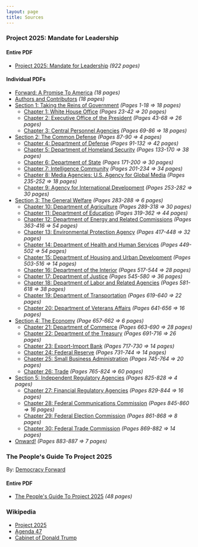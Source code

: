 ```yaml
---
layout: page
title: Sources
---
```


### Project 2025: Mandate for Leadership
#### Entire PDF
* [Project 2025: Mandate for Leadership](./project_2025_-_mandate_for_leadership.pdf) _(922 pages)_

#### Individual PDFs
* [Forward: A Promise To America](./project_2025_chapters/foreward.pdf) _(18 pages)_
* [Authors and Contributors](./project_2025_chapters/authors_and_contributors.pdf) _(18 pages)_
* [Section 1: Taking the Reins of Government](./project_2025_chapters/section_1.pdf) _(Pages 1-18 => 18 pages)_
	* [Chapter 1: White House Office](./project_2025_chapters/chapter_1.pdf) _(Pages 23-42 => 20 pages)_
	* [Chapter 2: Executive Office of the President](./project_2025_chapters/chapter_2.pdf) _(Pages 43-68 => 26 pages)_ 
	* [Chapter 3: Central Personnel Agencies](./project_2025_chapters/chapter_3.pdf) _(Pages 69-86 => 18 pages)_
* [Section 2: The Common Defense](./project_2025_chapters/section_2.pdf) _(Pages 87-90 => 4 pages)_
	* [Chapter 4: Department of Defense](./project_2025_chapters/chapter_4.pdf) _(Pages 91-132 => 42 pages)_
	* [Chapter 5: Department of Homeland Security](./project_2025_chapters/chapter_5.pdf) _(Pages 133-170 => 38 pages)_
	* [Chapter 6: Department of State](./project_2025_chapters/chapter_6.pdf) _(Pages 171-200 => 30 pages)_
	* [Chapter 7: Intelligence Community](./project_2025_chapters/chapter_7.pdf) _(Pages 201-234 => 34 pages)_
	* [Chapter 8: Media Agencies: U.S. Agency for Global Media](./project_2025_chapters/chapter_8.pdf) _(Pages 235-252 => 18 pages)_
	* [Chapter 9: Agency for International Development](./project_2025_chapters/chapter_9.pdf) _(Pages 253-282 => 30 pages)_
* [Section 3: The General Welfare](./project_2025_chapters/section_3.pdf) _(Pages 283-288 => 6 pages)_
	* [Chapter 10: Department of Agriculture](./project_2025_chapters/chapter_10.pdf) _(Pages 289-318 => 30 pages)_
	* [Chapter 11: Department of Education](./project_2025_chapters/chapter_11.pdf) _(Pages 319-362 => 44 pages)_
	* [Chapter 12: Department of Energy and Related Commissions](./project_2025_chapters/chapter_12.pdf) _(Pages 363-416 => 54 pages)_
	* [Chapter 13: Environmental Protection Agency](./project_2025_chapters/chapter_13.pdf) _(Pages 417-448 => 32 pages)_
	* [Chapter 14: Department of Health and Human Services](./project_2025_chapters/chapter_14.pdf) _(Pages 449-502 => 54 pages)_
	* [Chapter 15: Department of Housing and Urban Development](./project_2025_chapters/chapter_15.pdf) _(Pages 503-516 => 14 pages)_
	* [Chapter 16: Department of the Interior](./project_2025_chapters/chapter_16.pdf) _(Pages 517-544 => 28 pages)_
	* [Chapter 17: Department of Justice](./project_2025_chapters/chapter_17.pdf) _(Pages 545-580 => 36 pages)_
	* [Chapter 18: Department of Labor and Related Agencies](./project_2025_chapters/chapter_18.pdf) _(Pages 581-618 => 38 pages)_
	* [Chapter 19: Department of Transportation](./project_2025_chapters/chapter_19.pdf) _(Pages 619-640 => 22 pages)_
	* [Chapter 20: Department of Veterans Affairs](./project_2025_chapters/chapter_20.pdf) _(Pages 641-656 => 16 pages)_
* [Section 4: The Economy](./project_2025_chapters/section_4.pdf) _(Page 657-662 => 6 pages)_
	* [Chapter 21: Department of Commerce](./project_2025_chapters/chapter_21.pdf) _(Pages 663-690 => 28 pages)_
	* [Chapter 22: Department of the Treasury](./project_2025_chapters/chapter_22.pdf) _(Pages 691-716 => 26 pages)_
	* [Chapter 23: Export-Import Bank](./project_2025_chapters/chapter_23.pdf) _(Pages 717-730 => 14 pages)_
	* [Chapter 24: Federal Reserve](./project_2025_chapters/chapter_24.pdf) _(Pages 731-744 => 14 pages)_
	* [Chapter 25: Small Business Administration](./project_2025_chapters/chapter_25.pdf) _(Pages 745-764 => 20 pages)_
	* [Chapter 26: Trade](./project_2025_chapters/chapter_26.pdf) _(Pages 765-824 => 60 pages)_
* [Section 5: Independent Regulatory Agencies](./project_2025_chapters/section_5.pdf) _(Pages 825-828 => 4 pages)_
	* [Chapter 27: Financial Regulatory Agencies](./project_2025_chapters/chapter_27.pdf) _(Pages 829-844 => 16 pages)_
	* [Chapter 28: Federal Communications Commission](./project_2025_chapters/chapter_28.pdf) _(Pages 845-860 => 16 pages)_
	* [Chapter 29: Federal Election Commission](./project_2025_chapters/chapter_29.pdf) _(Pages 861-868 => 8 pages)_
	* [Chapter 30: Federal Trade Commission](./project_2025_chapters/chapter_30.pdf) _(Pages 869-882 => 14 pages)_
* [Onward!](./project_2025_chapters/onward.pdf) _(Pages 883-887 => 7 pages)_

### The People's Guide To Project 2025
By: [Democracy Forward](https://democracyforward.org/the-peoples-guide-to-project-2025/)

#### Entire PDF
* [The People's Guide To Project 2025](./peoples_guide_to_project_2025.pdf) _(48 pages)_

### Wikipedia
* [Project 2025](./wikipedia/project_2025_wiki/project_2025_wiki.pdf)
* [Agenda 47](./wikipedia/agenda_47_wiki/agenda_47_wiki.pdf)
* [Cabinet of Donald Trump](./wikipedia/cabinet_of_donald_trump_wiki/cabinet_of_donald_trump_wiki.pdf)
